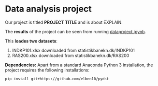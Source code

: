 # Data analysis project

Our project is titled **PROJECT TITLE** and is about EXPLAIN.

The **results** of the project can be seen from running [dataproject.ipynb](dataproject.ipynb).

This **loades two datasets**:

1. INDKP101.xlsx downloaded from statistikbanekn.dk/INDKP101
1. RAS200.xlsx downloaded from statistikbanekn.dk/RAS200

**Dependencies:** Apart from a standard Anaconda Python 3 installation, the project requires the following installations:

``pip install git+https://github.com/elben10/pydst``
